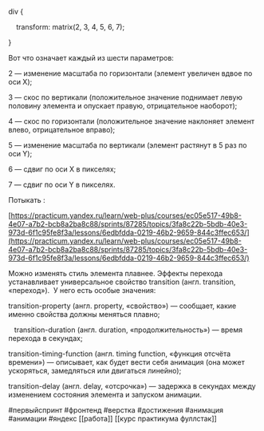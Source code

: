   

div {

    transform: matrix(2, 3, 4, 5, 6, 7);

} 

  

Вот что означает каждый из шести параметров:

2 — изменение масштаба по горизонтали (элемент увеличен вдвое по оси X);

3 — скос по вертикали (положительное значение поднимает левую половину элемента и опускает правую, отрицательное наоборот);

4 — скос по горизонтали (положительное значение наклоняет элемент влево, отрицательное вправо);

5 — изменение масштаба по вертикали (элемент растянут в 5 раз по оси Y);

6 — сдвиг по оси X в пикселях;

7 — сдвиг по оси Y в пикселях.

  

Потыкать :

[https://practicum.yandex.ru/learn/web-plus/courses/ec05e517-49b8-4e07-a7b2-bcb8a2ba8c88/sprints/87285/topics/3fa8c22b-5bdb-40e3-973d-6f1c95fe8f3a/lessons/6edbfdda-0219-46b2-9659-844c3ffec653/](https://practicum.yandex.ru/learn/web-plus/courses/ec05e517-49b8-4e07-a7b2-bcb8a2ba8c88/sprints/87285/topics/3fa8c22b-5bdb-40e3-973d-6f1c95fe8f3a/lessons/6edbfdda-0219-46b2-9659-844c3ffec653/)

  

Можно изменять стиль элемента плавнее. Эффекты перехода устанавливает универсальное свойство transition (англ. transition, «переход»).  У него есть особые значения:

transition-property (англ. property, «свойство») — сообщает, какие именно свойства должны меняться плавно;

   transition-duration (англ. duration, «продолжительность») — время перехода в секундах;

transition-timing-function (англ. timing function, «функция отсчёта времени») — описывает, как будет вести себя анимация (она может ускоряться, замедляться или двигаться линейно);

transition-delay (англ. delay, «отсрочка») — задержка в секундах между изменением состояния элемента и запуском анимации.


 #первыйспринт #фронтенд #верстка #достижения  #анимация #анимации #яндекс 
[[работа]]
[[курс практикума фуллстак]]